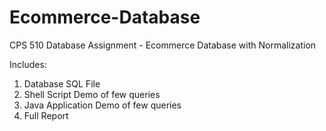 # Ecommerce-Database
CPS 510 Database Assignment - Ecommerce Database with Normalization 

Includes:
1. Database SQL File
2. Shell Script Demo of few queries 
3. Java Application Demo of few queries
4. Full Report
